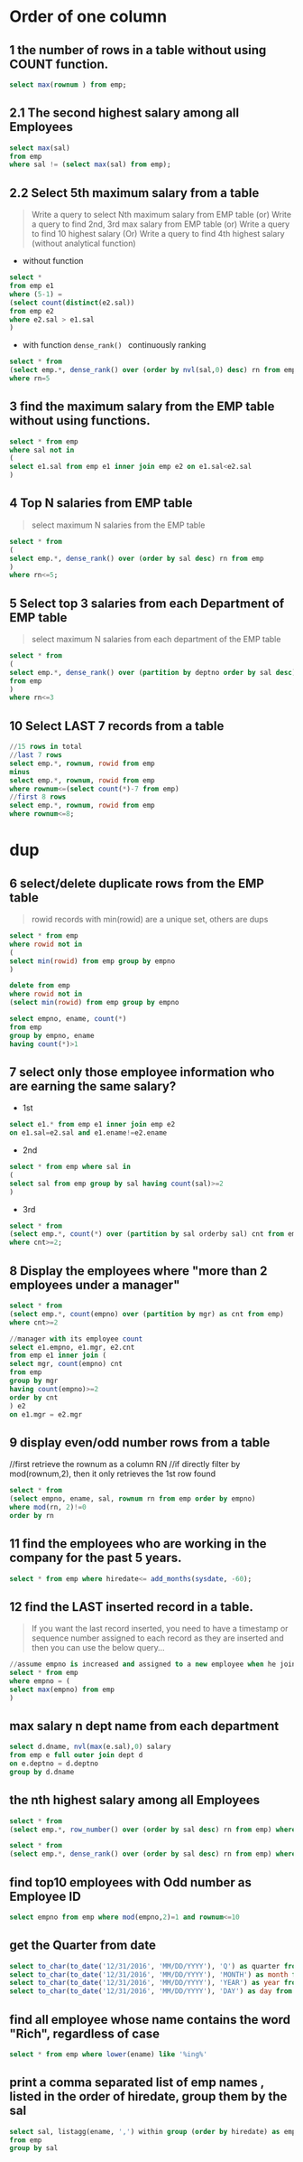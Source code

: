 # Order of one column


##  1 the number of rows in a table without using COUNT function.
```sql
select max(rownum ) from emp;
```
## 2.1 The second highest salary among all Employees
```sql
select max(sal)
from emp
where sal != (select max(sal) from emp);
```
## 2.2 Select 5th maximum salary from a table
>Write a query to select Nth maximum salary from EMP table
(or)
Write a query to find 2nd, 3rd max salary from EMP table
(or)
Write a query to find 10 highest salary
(Or)
Write a query to find 4th highest salary (without analytical function)
- without function
```sql
select * 
from emp e1
where (5-1) =
(select count(distinct(e2.sal))
from emp e2
where e2.sal > e1.sal
)
```
- with function `dense_rank() ` continuously ranking
```sql
select * from 
(select emp.*, dense_rank() over (order by nvl(sal,0) desc) rn from emp)
where rn=5
```
##  3 find the maximum salary from the EMP table without using functions.
```sql
select * from emp
where sal not in
(
select e1.sal from emp e1 inner join emp e2 on e1.sal<e2.sal
)
```
## 4 Top N salaries from EMP table
>select maximum N salaries from the EMP table
```sql
select * from 
(
select emp.*, dense_rank() over (order by sal desc) rn from emp 
)
where rn<=5;
```
## 5 Select top 3 salaries from each Department of EMP table
> select maximum N salaries from each department of the EMP table
```sql
select * from
(
select emp.*, dense_rank() over (partition by deptno order by sal desc) rn
from emp
)
where rn<=3
```
## 10 Select LAST 7 records from a table
```sql
//15 rows in total
//last 7 rows
select emp.*, rownum, rowid from emp 
minus
select emp.*, rownum, rowid from emp 
where rownum<=(select count(*)-7 from emp)
//first 8 rows
select emp.*, rownum, rowid from emp 
where rownum<=8;
```
# dup
##  6 select/delete duplicate rows from the EMP table
> rowid
> records with min(rowid) are  a unique set, others are dups
```sql
select * from emp
where rowid not in
(
select min(rowid) from emp group by empno
)

delete from emp
where rowid not in
(select min(rowid) from emp group by empno

select empno, ename, count(*)
from emp 
group by empno, ename
having count(*)>1
```
## 7 select only those employee information who are earning the same salary?
- 1st
```sql
select e1.* from emp e1 inner join emp e2 
on e1.sal=e2.sal and e1.ename!=e2.ename
```
- 2nd
```sql
select * from emp where sal in
(
select sal from emp group by sal having count(sal)>=2
)
```
- 3rd
```sql
select * from 
(select emp.*, count(*) over (partition by sal orderby sal) cnt from emp)
where cnt>=2;
```

## 8 Display the employees where "more than 2 employees under a manager"
```sql
select * from 
(select emp.*, count(empno) over (partition by mgr) as cnt from emp)
where cnt>=2

//manager with its employee count
select e1.empno, e1.mgr, e2.cnt
from emp e1 inner join (
select mgr, count(empno) cnt
from emp
group by mgr
having count(empno)>=2
order by cnt
) e2
on e1.mgr = e2.mgr

```
## 9 display even/odd number rows from a table
//first retrieve the rownum as a column RN
//if directly filter by mod(rownum,2), then it only retrieves the 1st row found
```sql
select * from
(select empno, ename, sal, rownum rn from emp order by empno)
where mod(rn, 2)!=0
order by rn
```
##  11 find the employees who are working in the company for the past 5 years.
```sql
select * from emp where hiredate<= add_months(sysdate, -60);
```
##  12 find the LAST inserted record in a table.
>If you want the last record inserted, you need to have a timestamp or sequence number assigned to each
record as they are inserted and then you can use the below query…
```sql
//assume empno is increased and assigned to a new employee when he joins in
select * from emp
where empno = (
select max(empno) from emp
)
```
## max salary n dept name from each department
```sql
select d.dname, nvl(max(e.sal),0) salary
from emp e full outer join dept d
on e.deptno = d.deptno
group by d.dname
```
## the nth highest salary among all Employees
```sql
select * from 
(select emp.*, row_number() over (order by sal desc) rn from emp) where rn<=7
```
```sql
select * from 
(select emp.*, dense_rank() over (order by sal desc) rn from emp) where rn<=7
```
## find top10 employees with Odd number as Employee ID
```sql
select empno from emp where mod(empno,2)=1 and rownum<=10
```
## get the Quarter from date
```sql
select to_char(to_date('12/31/2016', 'MM/DD/YYYY'), 'Q') as quarter from dual;
select to_char(to_date('12/31/2016', 'MM/DD/YYYY'), 'MONTH') as month from dual;
select to_char(to_date('12/31/2016', 'MM/DD/YYYY'), 'YEAR') as year from dual;
select to_char(to_date('12/31/2016', 'MM/DD/YYYY'), 'DAY') as day from dual;
```
## find all employee whose name contains the word "Rich", regardless of case
```sql
select * from emp where lower(ename) like '%ing%'
```
## print a comma separated list of emp names , listed in the order of hiredate, group them by the sal
```sql
select sal, listagg(ename, ',') within group (order by hiredate) as emps
from emp
group by sal
```

